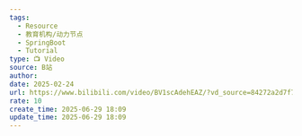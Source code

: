 ```yaml
---
tags:
  - Resource
  - 教育机构/动力节点
  - SpringBoot
  - Tutorial
type: 📺 Video
source: B站
author: 
date: 2025-02-24
url: https://www.bilibili.com/video/BV1scAdehEAZ/?vd_source=84272a2d7f72158b38778819be5bc6ad
rate: 10
create_time: 2025-06-29 18:09
update_time: 2025-06-29 18:09
---
```


